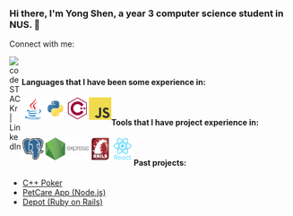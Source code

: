 ### Hi there, I'm Yong Shen, a year 3 computer science student in NUS. 👋

Connect with me:

[<img align="left" alt="codeSTACKr | LinkedIn" width="22px" src="https://cdn.jsdelivr.net/npm/simple-icons@v3/icons/linkedin.svg" />][linkedIn]

<br />

#### Languages that I have been some experience in:

<img align="left" alt="Java" width="40px" src="https://raw.githubusercontent.com/devicons/devicon/c5378d6c2510ffa0b3e4475af95618a8048d6cf1/icons/java/java-original.svg" />
<img align="left" alt="Python" width="40px" src="https://raw.githubusercontent.com/github/explore/80688e429a7d4ef2fca1e82350fe8e3517d3494d/topics/python/python.png" />
<img align="left" alt="C++" width="40px" src="https://raw.githubusercontent.com/devicons/devicon/2ae2a900d2f041da66e950e4d48054058d850630/icons/cplusplus/cplusplus-line.svg" />
<img align="left" alt="JavaScript" width="40px" src="https://raw.githubusercontent.com/github/explore/80688e429a7d4ef2fca1e82350fe8e3517d3494d/topics/javascript/javascript.png" />

<br/>

#### Tools that I have project experience in:

<img align="left" alt="PostgreSQL" width="40px" src="https://raw.githubusercontent.com/devicons/devicon/c5378d6c2510ffa0b3e4475af95618a8048d6cf1/icons/postgresql/postgresql-original.svg" />
<img align="left" alt="Node.js" width="40px" src="https://raw.githubusercontent.com/github/explore/80688e429a7d4ef2fca1e82350fe8e3517d3494d/topics/nodejs/nodejs.png" />
<img align="left" alt="Express" width="40px" src="https://raw.githubusercontent.com/devicons/devicon/c5378d6c2510ffa0b3e4475af95618a8048d6cf1/icons/express/express-original-wordmark.svg" />
<img align="left" alt="React" width="40px" src="https://raw.githubusercontent.com/devicons/devicon/2ae2a900d2f041da66e950e4d48054058d850630/icons/rails/rails-original-wordmark.svg" />
<img align="left" alt="Ruby on Rails" width="40px" src="https://raw.githubusercontent.com/devicons/devicon/2ae2a900d2f041da66e950e4d48054058d850630/icons/react/react-original-wordmark.svg" />

<br />

#### Past projects:
- [C++ Poker](https://github.com/swayongshen/Poker)
- [PetCare App (Node.js)](https://github.com/superjxvv/CS2102_2021_S1_43)
- [Depot (Ruby on Rails)](https://github.com/swayongshen/depot)

[linkedIn]: https://www.linkedin.com/in/swa-yong-shen-17a112171/
